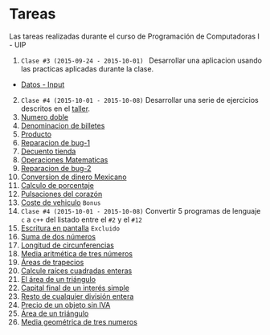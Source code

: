 # Tareas
Las tareas realizadas durante el curso de Programación de Computadoras I - UIP

1. ```Clase #3 (2015-09-24 - 2015-10-01) ``` Desarrollar una aplicacion usando las practicas aplicadas durante la clase.
  * [Datos - Input](https://github.com/jcsena/pcc/blob/master/tareas/1/print.cpp)
2.  ```Clase #4 (2015-10-01 - 2015-10-08)``` Desarrollar una serie de ejercicios descritos en el [taller](https://github.com/jcsena/pcc/blob/master/tareas/2/task.txt).
  1. [Numero doble](https://github.com/jcsena/pcc/blob/master/tareas/2/1/app.cpp)
  2. [Denominacion de billetes](https://github.com/jcsena/pcc/blob/master/tareas/2/2/app.cpp)
  3. [Producto](https://github.com/jcsena/pcc/blob/master/tareas/2/3/app.cpp)
  4. [Reparacion de bug-1](https://github.com/jcsena/pcc/blob/master/tareas/2/4/app.cpp)
  5. [Decuento tienda](https://github.com/jcsena/pcc/blob/master/tareas/2/5/app.cpp)
  6. [Operaciones Matematicas](https://github.com/jcsena/pcc/blob/master/tareas/2/6/app.cpp)
  7. [Reparacion de bug-2](https://github.com/jcsena/pcc/blob/master/tareas/2/7/app.cpp)
  8. [Conversion de dinero Mexicano](https://github.com/jcsena/pcc/blob/master/tareas/2/8/app.cpp)
  9. [Calculo de porcentaje](https://github.com/jcsena/pcc/blob/master/tareas/2/9/app.cpp)
  10. [Pulsaciones del corazón](https://github.com/jcsena/pcc/blob/master/tareas/2/10/app.cpp)
  11. [Coste de vehiculo](https://github.com/jcsena/pcc/blob/master/tareas/2/11/app.cpp) ```Bonus```
3. ```Clase #4 (2015-10-01 - 2015-10-08)``` Convertir 5 programas de lenguaje  ```c``` a ```c++``` del listado entre el ```#2``` y el ```#12```
  1. [Escritura en pantalla](https://github.com/jcsena/pcc/blob/master/tareas/3/1/app.cpp) ```Excluido```
  2. [Suma de dos números](https://github.com/jcsena/pcc/blob/master/tareas/3/2/app.cpp)
  3. [Longitud de circunferencias](https://github.com/jcsena/pcc/blob/master/tareas/3/3/app.cpp)
  4. [Media aritmética de tres números](https://github.com/jcsena/pcc/blob/master/tareas/3/4/app.cpp)
  5. [Áreas de trapecios](https://github.com/jcsena/pcc/blob/master/tareas/3/5/app.cpp)
  6. [Calcule raíces cuadradas enteras](https://github.com/jcsena/pcc/blob/master/tareas/3/6/app.cpp)
  7. [El área de un triángulo](https://github.com/jcsena/pcc/blob/master/tareas/3/7/app.cpp)
  8. [Capital final de un interés simple](https://github.com/jcsena/pcc/blob/master/tareas/3/8/app.cpp)
  9. [Resto de cualquier división entera](https://github.com/jcsena/pcc/blob/master/tareas/3/9/app.cpp)
  10. [Precio de un objeto sin IVA](https://github.com/jcsena/pcc/blob/master/tareas/3/10/app.cpp)
  11. [Área de un triángulo](https://github.com/jcsena/pcc/blob/master/tareas/3/11/app.cpp)
  12. [Media geométrica de tres numeros](https://github.com/jcsena/pcc/blob/master/tareas/3/12/app.cpp)
